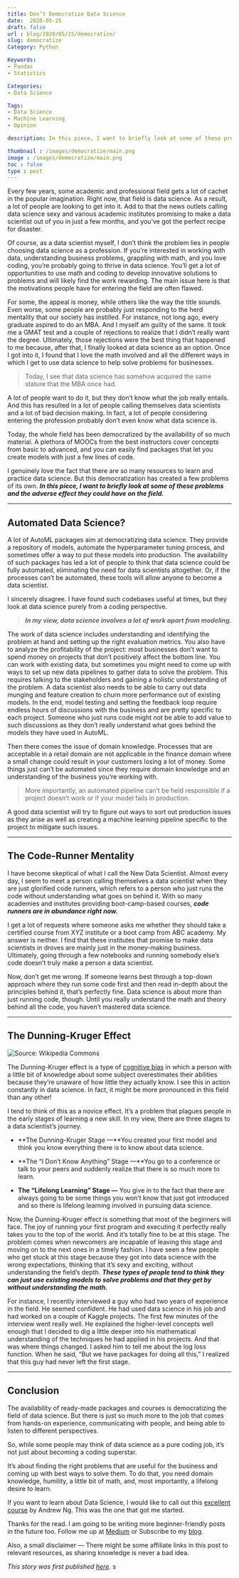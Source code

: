 ```yaml
---
title: Don’t Democratize Data Science
date:  2020-05-25
draft: false
url : blog/2020/05/25/democratize/
slug: democratize
Category: Python

Keywords:
- Pandas
- Statistics

Categories:
- Data Science

Tags:
- Data Science
- Machine Learning
- Opinion

description: In this piece, I want to briefly look at some of these problems and the adverse effect they could have on the field

thumbnail : /images/democratize/main.png
image : /images/democratize/main.png
toc : false
type : post
---
```


Every few years, some academic and professional field gets a lot of cachet in the popular imagination. Right now, that field is data science. As a result, a lot of people are looking to get into it. Add to that the news outlets calling data science sexy and various academic institutes promising to make a data scientist out of you in just a few months, and you’ve got the perfect recipe for disaster.

Of course, as a data scientist myself, I don’t think the problem lies in people choosing data science as a profession. If you’re interested in working with data, understanding business problems, grappling with math, and you love coding, you’re probably going to thrive in data science. You’ll get a lot of opportunities to use math and coding to develop innovative solutions to problems and will likely find the work rewarding. The main issue here is that the motivations people have for entering the field are often flawed.

For some, the appeal is money, while others like the way the title sounds. Even worse, some people are probably just responding to the herd mentality that our society has instilled. For instance, not long ago, every graduate aspired to do an MBA. And I myself am guilty of the same. It took me a GMAT test and a couple of rejections to realize that I didn’t really want the degree. Ultimately, those rejections were the best thing that happened to me because, after that, I finally looked at data science as an option. Once I got into it, I found that I love the math involved and all the different ways in which I get to use data science to help solve problems for businesses.

> Today, I see that data science has somehow acquired the same stature that the MBA once had.

A lot of people want to do it, but they don’t know what the job really entails. And this has resulted in a lot of people calling themselves data scientists and a lot of bad decision making. In fact, a lot of people considering entering the profession probably don’t even know what data science is.

Today, the whole field has been democratized by the availability of so much material. A plethora of MOOCs from the best instructors cover concepts from basic to advanced, and you can easily find packages that let you create models with just a few lines of code.

I genuinely love the fact that there are so many resources to learn and practice data science. But this democratization has created a few problems of its own. ***In this piece, I want to briefly look at some of these problems and the adverse effect they could have on the field.***

---

## Automated Data Science?

A lot of AutoML packages aim at democratizing data science. They provide a repository of models, automate the hyperparameter tuning process, and sometimes offer a way to put these models into production. The availability of such packages has led a lot of people to think that data science could be fully automated, eliminating the need for data scientists altogether. Or, if the processes can’t be automated, these tools will allow anyone to become a data scientist.

I sincerely disagree. I have found such codebases useful at times, but they look at data science purely from a coding perspective.

> ***In my view, data science involves a lot of work apart from modeling.***

The work of data science includes understanding and identifying the problem at hand and setting up the right evaluation metrics. You also have to analyze the profitability of the project: most businesses don’t want to spend money on projects that don’t positively affect the bottom line. You can work with existing data, but sometimes you might need to come up with ways to set up new data pipelines to gather data to solve the problem. This requires talking to the stakeholders and gaining a holistic understanding of the problem. A data scientist also needs to be able to carry out data munging and feature creation to churn more performance out of existing models. In the end, model testing and setting the feedback loop require endless hours of discussions with the business and are pretty specific to each project. Someone who just runs code might not be able to add value to such discussions as they don’t really understand what goes behind the models they have used in AutoML.

Then there comes the issue of domain knowledge. Processes that are acceptable in a retail domain are not applicable in the finance domain where a small change could result in your customers losing a lot of money. Some things just can’t be automated since they require domain knowledge and an understanding of the business you’re working with.

> More importantly, an automated pipeline can’t be held responsible if a project doesn’t work or if your model fails in production.

A good data scientist will try to figure out ways to sort out production issues as they arise as well as creating a machine learning pipeline specific to the project to mitigate such issues.

---

## The Code-Runner Mentality

I have become skeptical of what I call the New Data Scientist. Almost every day, I seem to meet a person calling themselves a data scientist when they are just glorified code runners, which refers to a person who just runs the code without understanding what goes on behind it. With so many academies and institutes providing boot-camp-based courses, ***code runners are in abundance right now.***

I get a lot of requests where someone asks me whether they should take a certified course from XYZ institute or a boot camp from ABC academy. My answer is neither. I find that these institutes that promise to make data scientists in droves are mainly just in the money-making business. Ultimately, going through a few notebooks and running somebody else’s code doesn’t truly make a person a data scientist.

Now, don’t get me wrong. If someone learns best through a top-down approach where they run some code first and then read in-depth about the principles behind it, that’s perfectly fine. Data science is about more than just running code, though. Until you really understand the math and theory behind all the code, you haven’t mastered data science.

---

## The Dunning-Kruger Effect

![[Source](https://commons.wikimedia.org/wiki/File:Dunning%E2%80%93Kruger_Effect_01.svg): Wikipedia Commons](/images/democratize/0.png)

The Dunning-Kruger effect is a type of [cognitive bias](https://builtin.com/data-science/cognitive-biases-data-science) in which a person with a little bit of knowledge about some subject overestimates their abilities because they’re unaware of how little they actually know. I see this in action constantly in data science. In fact, it might be more pronounced in this field than any other!

I tend to think of this as a novice effect. It’s a problem that plagues people in the early stages of learning a new skill. In my view, there are three stages to a data scientist’s journey.

* **The Dunning-Kruger Stage —**You created your first model and think you know everything there is to know about data science.

* **The “I Don’t Know Anything” Stage —**You go to a conference or talk to your peers and suddenly realize that there is so much more to learn.

* **The “Lifelong Learning” Stage —** You give in to the fact that there are always going to be some things you won’t know that just got introduced and so there is lifelong learning involved in pursuing data science.

Now, the Dunning-Kruger effect is something that most of the beginners will face. The joy of running your first program and executing it perfectly really takes you to the top of the world. And it’s totally fine to be at this stage. The problem comes when newcomers are incapable of leaving this stage and moving on to the next ones in a timely fashion. I have seen a few people who get stuck at this stage because they got into data science with the wrong expectations, thinking that it’s sexy and exciting, without understanding the field’s depth. ***These types of people tend to think they can just use existing models to solve problems and that they get by without understanding the math.***

For instance, I recently interviewed a guy who had two years of experience in the field. He seemed confident. He had used data science in his job and had worked on a couple of Kaggle projects. The first few minutes of the interview went really well. He explained the higher-level concepts well enough that I decided to dig a little deeper into his mathematical understanding of the techniques he had applied in his projects. And that was where things changed. I asked him to tell me about the log loss function. When he said, “But we have packages for doing all this,” I realized that this guy had never left the first stage.

---

## Conclusion

The availability of ready-made packages and courses is democratizing the field of data science. But there is just so much more to the job that comes from hands-on experience, communicating with people, and being able to listen to different perspectives.

So, while some people may think of data science as a pure coding job, it’s not just about becoming a coding superstar.

It’s about finding the right problems that are useful for the business and coming up with best ways to solve them. To do that, you need domain knowledge, humility, a little bit of math, and, most importantly, a lifelong desire to learn.

If you want to learn about Data Science, I would like to call out this [excellent course](https://coursera.pxf.io/NKERRq) by Andrew Ng. This was the one that got me started.

Thanks for the read. I am going to be writing more beginner-friendly posts in the future too. Follow me up at [Medium](https://mlwhiz.medium.com/) or Subscribe to my [blog](mlwhiz.com).

Also, a small disclaimer — There might be some affiliate links in this post to relevant resources, as sharing knowledge is never a bad idea.

*This story was first published [here](https://builtin.com/data-science/dont-democratize-data-science).*
s
